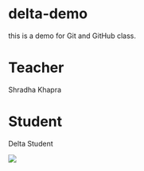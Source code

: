 # delta-demo
this is a demo for Git and GitHub class.

# Teacher
Shradha Khapra

# Student
Delta Student 

<img src="https://visitcount.itsvg.in/api?id=girishChiluveru&label=Profile%20Views&icon=6&pretty=false" />
